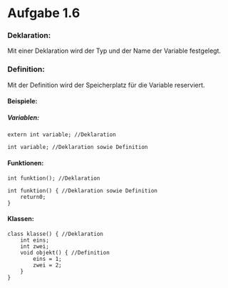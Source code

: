 #  Aufgabe 1.6

### Deklaration:
Mit einer Deklaration wird der Typ und der Name der Variable festgelegt.

### Definition:
Mit der Definition wird der Speicherplatz für die Variable reserviert.

#### Beispiele:
##### Variablen:
```
extern int variable; //Deklaration

int variable; //Deklaration sowie Definition
```
#### Funktionen:
```
int funktion(); //Deklaration

int funktion() { //Deklaration sowie Definition
    return0;
}
```
#### Klassen:
```
class klasse() { //Deklaration
    int eins;
    int zwei;
    void objekt() { //Definition
        eins = 1;
        zwei = 2;
    }
}
